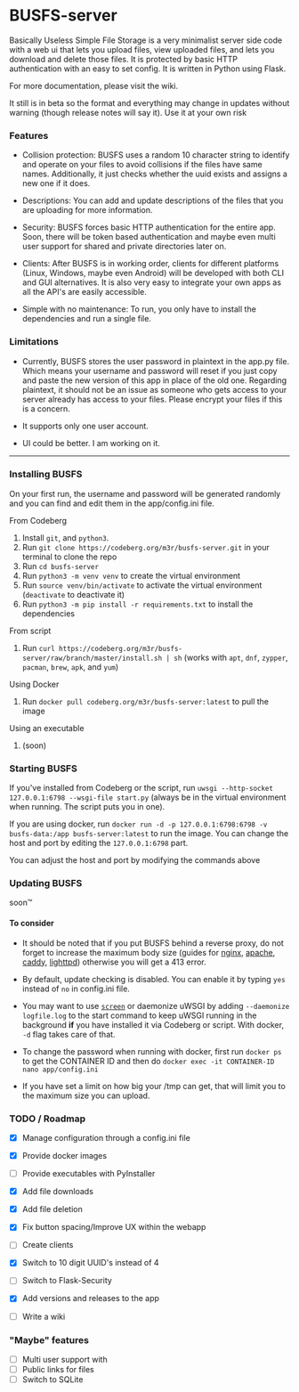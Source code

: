 # BUSFS-server

Basically Useless Simple File Storage is a very minimalist server side code with a web ui that lets you upload files, view uploaded files, and lets you download and delete those files. It is protected by basic HTTP authentication with an easy to set config. It is written in Python using Flask.

For more documentation, please visit the wiki.

It still is in beta so the format and everything may change in updates without warning (though release notes will say it). Use it at your own risk

### Features
- Collision protection: BUSFS uses a random 10 character string to identify and operate on your files to avoid collisions if the files have same names. Additionally, it just checks whether the uuid exists and assigns a new one if it does.

- Descriptions: You can add and update descriptions of the files that you are uploading for more information.

- Security: BUSFS forces basic HTTP authentication for the entire app. Soon, there will be token based authentication and maybe even multi user support for shared and private directories later on.

- Clients: After BUSFS is in working order, clients for different platforms (Linux, Windows, maybe even Android) will be developed with both CLI and GUI alternatives. It is also very easy to integrate your own apps as all the API's are easily accessible.

- Simple with no maintenance: To run, you only have to install the dependencies and run a single file.

### Limitations
- Currently, BUSFS stores the user password in plaintext in the app.py file. Which means your username and password will reset if you just copy and paste the new version of this app in place of the old one. Regarding plaintext, it should not be an issue as someone who gets access to your server already has access to your files. Please encrypt your files if this is a concern.

- It supports only one user account. 

- UI could be better. I am working on it.

---
### Installing BUSFS
On your first run, the username and password will be generated randomly and you can find and edit them in the app/config.ini file.

From Codeberg
1. Install `git`, and `python3`.
2. Run `git clone https://codeberg.org/m3r/busfs-server.git` in your terminal to clone the repo
3. Run `cd busfs-server`
4. Run `python3 -m venv venv` to create the virtual environment
5. Run `source venv/bin/activate` to activate the virtual environment (`deactivate` to deactivate it)
6. Run `python3 -m pip install -r requirements.txt` to install the dependencies
   
From script
1. Run `curl https://codeberg.org/m3r/busfs-server/raw/branch/master/install.sh | sh` (works with `apt`, `dnf`, `zypper`, `pacman`, `brew`, `apk`, and `yum`)

Using Docker
1. Run `docker pull codeberg.org/m3r/busfs-server:latest` to pull the image 

Using an executable
1. (soon)

### Starting BUSFS

If you've installed from Codeberg or the script, run `uwsgi --http-socket 127.0.0.1:6798 --wsgi-file start.py` (always be in the virtual environment when running. The script puts you in one).

If you are using docker, run `docker run -d -p 127.0.0.1:6798:6798 -v busfs-data:/app busfs-server:latest` to run the image. You can change the host and port by editing the `127.0.0.1:6798` part.

You can adjust the host and port by modifying the commands above

### Updating BUSFS

soon:tm:

#### To consider
- It should be noted that if you put BUSFS behind a reverse proxy, do not forget to increase the maximum body size (guides for [nginx](https://nginx.org/en/docs/http/ngx_http_core_module.html#client_max_body_size), [apache](https://ubiq.co/tech-blog/increase-file-upload-size-apache), [caddy](https://caddyserver.com/docs/modules/http.handlers.request_body), [lighttpd](https://redmine.lighttpd.net/projects/lighttpd/wiki/Server_max-request-sizeDetails)) otherwise you will get a 413 error.

- By default, update checking is disabled. You can enable it by typing `yes` instead of `no` in config.ini file.

- You may want to use [`screen`](https://wiki.archlinux.org/title/GNU_Screen) or daemonize uWSGI by adding `--daemonize logfile.log` to the start command to keep uWSGI running in the background **if** you have installed it via Codeberg or script. With docker, `-d` flag takes care of that.
- To change the password when running with docker, first run `docker ps` to get the CONTAINER ID and then do `docker exec -it CONTAINER-ID nano app/config.ini`

- If you have set a limit on how big your /tmp can get, that will limit you to the maximum size you can upload.
### TODO / Roadmap
- [x] Manage configuration through a config.ini file
- [x] Provide docker images
- [ ] Provide executables with PyInstaller
- [x] Add file downloads
- [x] Add file deletion
- [x] Fix button spacing/Improve UX within the webapp
- [ ] Create clients 
- [x] Switch to 10 digit UUID's instead of 4
- [ ] Switch to Flask-Security
- [x] Add versions and releases to the app
- [ ] Write a wiki


### "Maybe" features
- [ ] Multi user support with 
- [ ] Public links for files 
- [ ] Switch to SQLite
